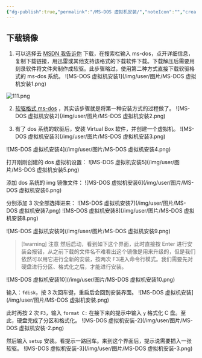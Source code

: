 ```yaml
---
{"dg-publish":true,"permalink":"/MS-DOS 虚拟机安装/","noteIcon":"","created":"","updated":""}
---
```



## 下载镜像
1. 可以选择去 [MSDN 我告诉你](https://msdn.itellyou.cn/) 下载，在搜索栏输入 ms-dos，点开详细信息，复制下载链接，用迅雷或其他支持该格式的下载软件下载。下载解压后需要用刻录软件将文件夹制作成软驱。此步骤略过，使用第二种方式直接下载软驱格式的 ms-dos 系统。
![MS-DOS 虚拟机安装1](/img/user/图片/MS-DOS 虚拟机安装1.png)

![111.png](/img/user/%E5%9B%BE%E7%89%87/111.png)

2. [软驱格式 ms-dos](https://winworldpc.com/product/ms-dos/622) ，其实该步骤就是将第一种安装方式的过程做了。
![MS-DOS 虚拟机安装2](/img/user/图片/MS-DOS 虚拟机安装2.png)

3. 有了 dos 系统的软驱后，安装 Virtual Box 软件，并创建一个虚拟机。
![MS-DOS 虚拟机安装3](/img/user/图片/MS-DOS 虚拟机安装3.png)

![MS-DOS 虚拟机安装4](/img/user/图片/MS-DOS 虚拟机安装4.png)

打开刚刚创建的 dos 虚拟机设置：
![MS-DOS 虚拟机安装5](/img/user/图片/MS-DOS 虚拟机安装5.png)

添加 dos 系统的 img 镜像文件：
![MS-DOS 虚拟机安装6](/img/user/图片/MS-DOS 虚拟机安装6.png)

分别添加 3 次全部选择进来：
![MS-DOS 虚拟机安装7](/img/user/图片/MS-DOS 虚拟机安装7.png)
![MS-DOS 虚拟机安装8](/img/user/图片/MS-DOS 虚拟机安装8.png)

![MS-DOS 虚拟机安装9](/img/user/图片/MS-DOS 虚拟机安装9.png)

> [!warning] 注意 
> 然后启动，看到如下这个界面，此时直接按 Enter 进行安装会报错，从之前下载的文件名不难看出这个镜像是用来升级的，但是我们依然可以用它进行全新的安装，按两次 F3进入命令行模式。我们需要先对硬盘进行分区、格式化之后，才能进行安装。

![MS-DOS 虚拟机安装10](/img/user/图片/MS-DOS 虚拟机安装10.png)

输入：`fdisk`，按 3 次回车键，重启后会回到安装界面。
![MS-DOS 虚拟机安装](/img/user/图片/MS-DOS 虚拟机安装.png)

此时再按 2 次 `F3`，输入 `format C:` 在接下来的提示中输入 `y` 格式化 C 盘。至此，硬盘完成了分区和格式化。
![MS-DOS 虚拟机安装-2](/img/user/图片/MS-DOS 虚拟机安装-2.png)

然后输入 `setup` 安装。看提示一路回车。来到这个界面后，提示说需要插入一张软驱。
![MS-DOS 虚拟机安装-3](/img/user/图片/MS-DOS 虚拟机安装-3.png)

